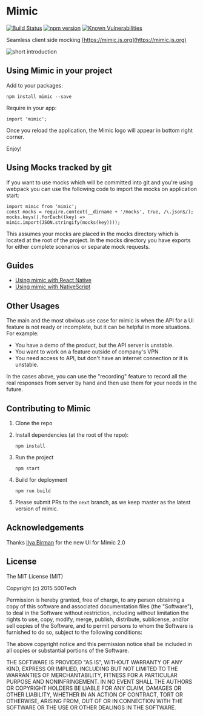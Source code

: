 Mimic
==========

[![Build Status](https://travis-ci.org/500tech/mimic.svg?branch=master)](https://travis-ci.org/500tech/mimic)
[![npm version](https://badge.fury.io/js/mimic.svg)](https://badge.fury.io/js/mimic)
[![Known Vulnerabilities](https://snyk.io/test/github/500tech/mimic/badge.svg)](https://snyk.io/test/github/500tech/mimic)

Seamless client side mocking [https://mimic.js.org](https://mimic.js.org)

![short introduction](https://mimic.js.org/assets/images/mimic_screenshot.png)

Using Mimic in your project
--------------------------

Add to your packages:

    npm install mimic --save

Require in your app:

    import 'mimic';

Once you reload the application, the Mimic logo will appear in bottom
right corner.

Enjoy!


Using Mocks tracked by git
--------------------------
If you want to use mocks which will be committed into git and you're using webpack you can use the following code to import the mocks on application start:

```
import mimic from 'mimic';
const mocks = require.context(__dirname + '/mocks', true, /\.json$/);
mocks.keys().forEach((key) => mimic.import(JSON.stringify(mocks(key))));
```

This assumes your mocks are placed in the mocks directory which is located at the root of the project.
In the mocks directory you have exports for either complete scenarios or separate mock requests.


Guides
-------------

* [Using mimic with React Native](https://github.com/500tech/mimic/blob/master/docs/react-native.md)
* [Using mimic with NativeScript](https://github.com/500tech/mimic/blob/master/docs/nativescript.md)


Other Usages
------------
The main and the most obvious use case for mimic is when the API for a UI feature is not ready or incomplete,
but it can be helpful in more situations. For example:

* You have a demo of the product, but the API server is unstable.
* You want to work on a feature outside of company's VPN
* You need access to API, but don't have an internet connection or it is unstable.

In the cases above, you can use the "recording" feature to record all the real responses from server
by hand and then use them for your needs in the future.


Contributing to Mimic
--------------------


1. Clone the repo
1. Install dependencies (at the root of the repo):

    ```
    npm install
    ```

1. Run the project

    ```
    npm start
    ```

1. Build for deployment

    ```
    npm run build
    ```

1. Please submit PRs to the `next` branch, as we keep master as the latest version of mimic.

Acknowledgements
-------
Thanks [Ilya Birman](http://ilyabirman.net) for the new UI for Mimic 2.0


License
-------

The MIT License (MIT)

Copyright (c) 2015 500Tech

Permission is hereby granted, free of charge, to any person obtaining a copy
of this software and associated documentation files (the "Software"), to deal
in the Software without restriction, including without limitation the rights
to use, copy, modify, merge, publish, distribute, sublicense, and/or sell
copies of the Software, and to permit persons to whom the Software is
furnished to do so, subject to the following conditions:

The above copyright notice and this permission notice shall be included in all
copies or substantial portions of the Software.

THE SOFTWARE IS PROVIDED "AS IS", WITHOUT WARRANTY OF ANY KIND, EXPRESS OR
IMPLIED, INCLUDING BUT NOT LIMITED TO THE WARRANTIES OF MERCHANTABILITY,
FITNESS FOR A PARTICULAR PURPOSE AND NONINFRINGEMENT. IN NO EVENT SHALL THE
AUTHORS OR COPYRIGHT HOLDERS BE LIABLE FOR ANY CLAIM, DAMAGES OR OTHER
LIABILITY, WHETHER IN AN ACTION OF CONTRACT, TORT OR OTHERWISE, ARISING FROM,
OUT OF OR IN CONNECTION WITH THE SOFTWARE OR THE USE OR OTHER DEALINGS IN THE
SOFTWARE.
